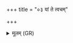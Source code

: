 +++
title = "०३ यां ते त्वचम्"

+++
<details><summary>मूलम् (GR)</summary>

यां ते त्वचं बिभिदुर् यां च योनिं  
यद् वास्थानात् प्रच्युतो यदि वा सुतो ऽसि ।  
त्वया सोम क्ल्̥प्तम् अस्माकम् एतद्  
उप नो राजन् सुकृते ह्वयस्व ॥
</details>